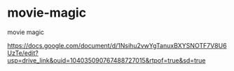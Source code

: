 # movie-magic
movie magic





https://docs.google.com/document/d/1Nsihu2vwYgTanuxBXYSNOTF7V8U6UzTe/edit?usp=drive_link&ouid=104035090767488727015&rtpof=true&sd=true
